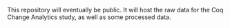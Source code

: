 This repository will eventually be public. It will host the raw data for the Coq Change Analytics study, as well
as some processed data.
